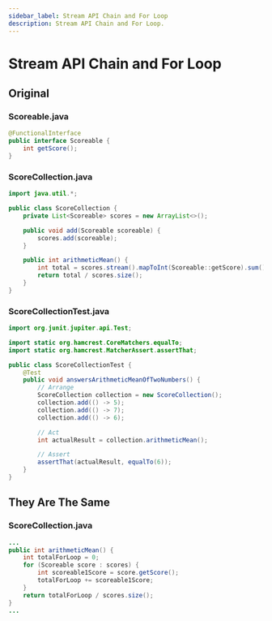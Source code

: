 ```yaml
---
sidebar_label: Stream API Chain and For Loop
description: Stream API Chain and For Loop.
---
```


# Stream API Chain and For Loop

## Original

### Scoreable.java

```java
@FunctionalInterface
public interface Scoreable {
    int getScore();
}

```

### ScoreCollection.java

```java
import java.util.*;

public class ScoreCollection {
    private List<Scoreable> scores = new ArrayList<>();

    public void add(Scoreable scoreable) {
        scores.add(scoreable);
    }

    public int arithmeticMean() {
        int total = scores.stream().mapToInt(Scoreable::getScore).sum();
        return total / scores.size();
    }
}
```

### ScoreCollectionTest.java

```java
import org.junit.jupiter.api.Test;

import static org.hamcrest.CoreMatchers.equalTo;
import static org.hamcrest.MatcherAssert.assertThat;

public class ScoreCollectionTest {
    @Test
    public void answersArithmeticMeanOfTwoNumbers() {
        // Arrange
        ScoreCollection collection = new ScoreCollection();
        collection.add(() -> 5);
        collection.add(() -> 7);
        collection.add(() -> 6);

        // Act
        int actualResult = collection.arithmeticMean();

        // Assert
        assertThat(actualResult, equalTo(6));
    }
}

```

## They Are The Same

### ScoreCollection.java

```java 
...
public int arithmeticMean() {
    int totalForLoop = 0;
    for (Scoreable score : scores) {
        int scoreable1Score = score.getScore();
        totalForLoop += scoreable1Score;
    }
    return totalForLoop / scores.size();
}
...
```